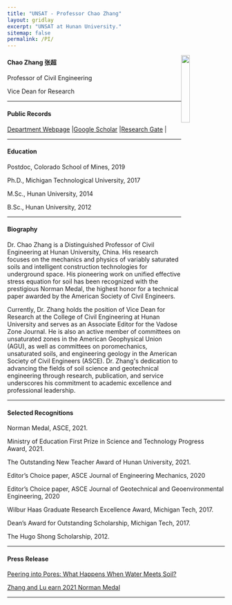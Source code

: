 ```yaml
---
title: "UNSAT - Professor Chao Zhang"
layout: gridlay
excerpt: "UNSAT at Hunan University."
sitemap: false
permalink: /PI/
---
```

<img src="{{ site.url }}{{ site.baseurl }}/images/teampic/ZC.jpg" class="img-responsive" width="20%" style="float: right" />

<h4> Chao Zhang 张超 </h4>
<p> Professor of Civil Engineering </p>
<p> Vice Dean for Research </p>
<hr />

<h4> Public Records </h4>
<p><a href="https://grzy.hnu.edu.cn/site/index/zhangchao">Department Webpage</a> |<a href="https://scholar.google.com/citations?user=stT8_9MAAAAJ&hl=zh-CN">Google Scholar</a> |<a href="https://www.researchgate.net/profile/Chao-Zhang-43">Research Gate</a> |</p>
<hr />


<h4> Education </h4>
<p> Postdoc, Colorado School of Mines, 2019</p>
<p> Ph.D., Michigan Technological University, 2017</p>
<p> M.Sc., Hunan University, 2014</p>
<p> B.Sc., Hunan University, 2012</p>
<hr />

<h4> Biography </h4>
Dr. Chao Zhang is a Distinguished Professor of Civil Engineering at Hunan University, China. His research focuses on the mechanics and physics of variably saturated soils and intelligent construction technologies for underground space. His pioneering work on unified effective stress equation for soil has been recognized with the prestigious Norman Medal, the highest honor for a technical paper awarded by the American Society of Civil Engineers.

Currently, Dr. Zhang holds the position of Vice Dean for Research at the College of Civil Engineering at Hunan University and serves as an Associate Editor for the Vadose Zone Journal. He is also an active member of committees on unsaturated zones in the American Geophysical Union (AGU), as well as committees on poromechanics, unsaturated soils, and engineering geology in the American Society of Civil Engineers (ASCE). Dr. Zhang's dedication to advancing the fields of soil science and geotechnical engineering through research, publication, and service underscores his commitment to academic excellence and professional leadership.

<hr />

<h4> Selected Recognitions </h4>
<p>Norman Medal, ASCE, 2021.</p>
<p>Ministry of Education First Prize in Science and Technology Progress Award, 2021.</p>
<p>The Outstanding New Teacher Award of Hunan University, 2021.</p>
<p>Editor’s Choice paper, ASCE Journal of Engineering Mechanics, 2020</p>
<p>Editor’s Choice paper, ASCE Journal of Geotechnical and Geoenvironmental Engineering, 2020</p>
<p>Wilbur Haas Graduate Research Excellence Award, Michigan Tech, 2017.</p>
<p>Dean’s Award for Outstanding Scholarship, Michigan Tech, 2017.</p>
<p>The Hugo Shong Scholarship, 2012.</p>
<hr />

<h4> ​Press Release </h4>
<p><a href="https://eos.org/editors-vox/peering-into-pores-what-happens-when-water-meets-soil"> Peering into Pores: What Happens When Water Meets Soil?</a></p>
<p><a href="https://www.asce.org/publications-and-news/civil-engineering-source/article/2021/07/15/zhang-and-lu-earn-2021-norman-medal"> Zhang and Lu earn 2021 Norman Medal </a> </p>

<hr />




